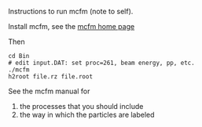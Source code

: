 Instructions to run mcfm (note to self).

Install mcfm, see the [mcfm home page](http://mcfm.fnal.gov/)

Then

```
cd Bin
# edit input.DAT: set proc=261, beam energy, pp, etc.
./mcfm
h2root file.rz file.root
```

See the mcfm manual for
1. the processes that you should include
2. the way in which the particles are labeled

